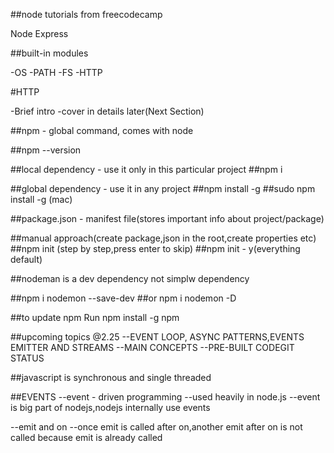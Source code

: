 ##node tutorials from freecodecamp

Node Express

##built-in modules

-OS
-PATH
-FS
-HTTP

#HTTP

-Brief intro
-cover in details later(Next Section)

##npm - global command, comes with node



##npm --version

##local dependency - use it only in this particular project
##npm i <pacakageName>

##global dependency - use it in any project
##npm install -g <packageName>
##sudo npm install -g <packageName> (mac)


##package.json - manifest file(stores important info about project/package)

##manual approach(create package,json in the root,create properties etc)
##npm init (step by step,press enter to skip)
##npm init - y(everything default)

##nodeman is a dev dependency not simplw dependency

##npm i nodemon --save-dev
##or npm i nodemon -D

##to update npm Run npm install -g npm

##upcoming topics @2.25
--EVENT LOOP, ASYNC PATTERNS,EVENTS EMITTER AND STREAMS
--MAIN CONCEPTS
--PRE-BUILT CODEGIT STATUS


##javascript is synchronous and single threaded

##EVENTS
--event - driven programming
--used heavily in node.js
--event is big part of nodejs,nodejs internally use events

--emit and on
--once emit is called after on,another emit after on is not called because emit is already called
